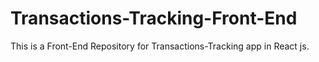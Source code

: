 # Transactions-Tracking-Front-End
This is a Front-End Repository for Transactions-Tracking app in React js.
